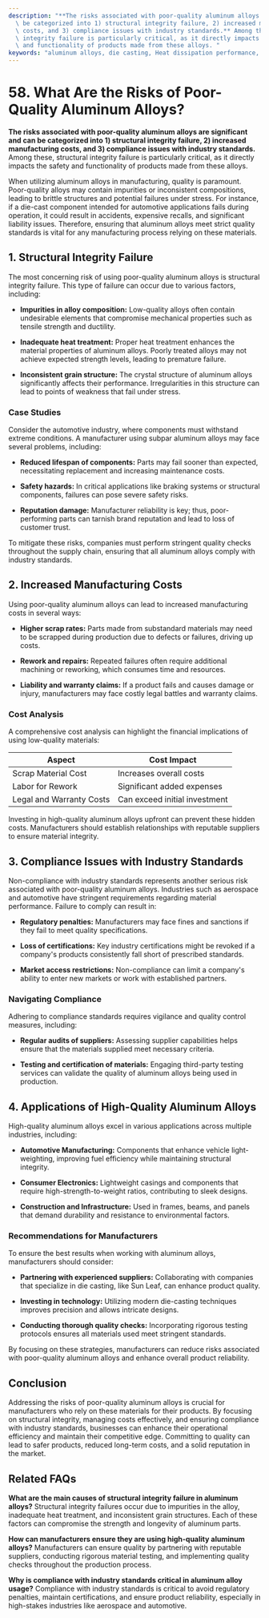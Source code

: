 ```yaml
---
description: "**The risks associated with poor-quality aluminum alloys are significant and can\
  \ be categorized into 1) structural integrity failure, 2) increased manufacturing\
  \ costs, and 3) compliance issues with industry standards.** Among these, structural\
  \ integrity failure is particularly critical, as it directly impacts the safety\
  \ and functionality of products made from these alloys. "
keywords: "aluminum alloys, die casting, Heat dissipation performance, Heat dissipation system"
---
```

# 58. What Are the Risks of Poor-Quality Aluminum Alloys?

**The risks associated with poor-quality aluminum alloys are significant and can be categorized into 1) structural integrity failure, 2) increased manufacturing costs, and 3) compliance issues with industry standards.** Among these, structural integrity failure is particularly critical, as it directly impacts the safety and functionality of products made from these alloys. 

When utilizing aluminum alloys in manufacturing, quality is paramount. Poor-quality alloys may contain impurities or inconsistent compositions, leading to brittle structures and potential failures under stress. For instance, if a die-cast component intended for automotive applications fails during operation, it could result in accidents, expensive recalls, and significant liability issues. Therefore, ensuring that aluminum alloys meet strict quality standards is vital for any manufacturing process relying on these materials.

## **1. Structural Integrity Failure**

The most concerning risk of using poor-quality aluminum alloys is structural integrity failure. This type of failure can occur due to various factors, including:

- **Impurities in alloy composition:** Low-quality alloys often contain undesirable elements that compromise mechanical properties such as tensile strength and ductility.
  
- **Inadequate heat treatment:** Proper heat treatment enhances the material properties of aluminum alloys. Poorly treated alloys may not achieve expected strength levels, leading to premature failure.

- **Inconsistent grain structure:** The crystal structure of aluminum alloys significantly affects their performance. Irregularities in this structure can lead to points of weakness that fail under stress.

### Case Studies

Consider the automotive industry, where components must withstand extreme conditions. A manufacturer using subpar aluminum alloys may face several problems, including:

- **Reduced lifespan of components:** Parts may fail sooner than expected, necessitating replacement and increasing maintenance costs.

- **Safety hazards:** In critical applications like braking systems or structural components, failures can pose severe safety risks.

- **Reputation damage:** Manufacturer reliability is key; thus, poor-performing parts can tarnish brand reputation and lead to loss of customer trust.

To mitigate these risks, companies must perform stringent quality checks throughout the supply chain, ensuring that all aluminum alloys comply with industry standards.

## **2. Increased Manufacturing Costs**

Using poor-quality aluminum alloys can lead to increased manufacturing costs in several ways:

- **Higher scrap rates:** Parts made from substandard materials may need to be scrapped during production due to defects or failures, driving up costs.
  
- **Rework and repairs:** Repeated failures often require additional machining or reworking, which consumes time and resources.

- **Liability and warranty claims:** If a product fails and causes damage or injury, manufacturers may face costly legal battles and warranty claims.

### Cost Analysis

A comprehensive cost analysis can highlight the financial implications of using low-quality materials:

| Aspect                      | Cost Impact                |
|-----------------------------|----------------------------|
| Scrap Material Cost         | Increases overall costs     |
| Labor for Rework            | Significant added expenses   |
| Legal and Warranty Costs     | Can exceed initial investment |

Investing in high-quality aluminum alloys upfront can prevent these hidden costs. Manufacturers should establish relationships with reputable suppliers to ensure material integrity.

## **3. Compliance Issues with Industry Standards**

Non-compliance with industry standards represents another serious risk associated with poor-quality aluminum alloys. Industries such as aerospace and automotive have stringent requirements regarding material performance. Failure to comply can result in:

- **Regulatory penalties:** Manufacturers may face fines and sanctions if they fail to meet quality specifications.

- **Loss of certifications:** Key industry certifications might be revoked if a company's products consistently fall short of prescribed standards.

- **Market access restrictions:** Non-compliance can limit a company's ability to enter new markets or work with established partners.

### Navigating Compliance

Adhering to compliance standards requires vigilance and quality control measures, including:

- **Regular audits of suppliers:** Assessing supplier capabilities helps ensure that the materials supplied meet necessary criteria.

- **Testing and certification of materials:** Engaging third-party testing services can validate the quality of aluminum alloys being used in production.

## **4. Applications of High-Quality Aluminum Alloys**

High-quality aluminum alloys excel in various applications across multiple industries, including:

- **Automotive Manufacturing:** Components that enhance vehicle light-weighting, improving fuel efficiency while maintaining structural integrity.

- **Consumer Electronics:** Lightweight casings and components that require high-strength-to-weight ratios, contributing to sleek designs.

- **Construction and Infrastructure:** Used in frames, beams, and panels that demand durability and resistance to environmental factors.

### Recommendations for Manufacturers

To ensure the best results when working with aluminum alloys, manufacturers should consider:

- **Partnering with experienced suppliers:** Collaborating with companies that specialize in die casting, like Sun Leaf, can enhance product quality.

- **Investing in technology:** Utilizing modern die-casting techniques improves precision and allows intricate designs.

- **Conducting thorough quality checks:** Incorporating rigorous testing protocols ensures all materials used meet stringent standards.

By focusing on these strategies, manufacturers can reduce risks associated with poor-quality aluminum alloys and enhance overall product reliability.

## Conclusion

Addressing the risks of poor-quality aluminum alloys is crucial for manufacturers who rely on these materials for their products. By focusing on structural integrity, managing costs effectively, and ensuring compliance with industry standards, businesses can enhance their operational efficiency and maintain their competitive edge. Committing to quality can lead to safer products, reduced long-term costs, and a solid reputation in the market.

## Related FAQs

**What are the main causes of structural integrity failure in aluminum alloys?**
Structural integrity failures occur due to impurities in the alloy, inadequate heat treatment, and inconsistent grain structures. Each of these factors can compromise the strength and longevity of aluminum parts.

**How can manufacturers ensure they are using high-quality aluminum alloys?**
Manufacturers can ensure quality by partnering with reputable suppliers, conducting rigorous material testing, and implementing quality checks throughout the production process.

**Why is compliance with industry standards critical in aluminum alloy usage?**
Compliance with industry standards is critical to avoid regulatory penalties, maintain certifications, and ensure product reliability, especially in high-stakes industries like aerospace and automotive.
